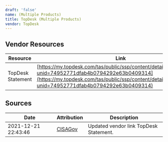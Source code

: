 ```yaml
---
draft: 'false'
name: (Multiple Products)
title: TopDesk (Multiple Products)
vendor: TopDesk
---
```


## Vendor Resources
| Resource | Link |
| --- | --- |
| TopDesk Statement | [https://my.topdesk.com/tas/public/ssp/content/detail/knowledgeitem?unid=74952771dfab4b0794292e63b0409314](https://my.topdesk.com/tas/public/ssp/content/detail/knowledgeitem?unid=74952771dfab4b0794292e63b0409314) |



## Sources
| Date | Attribution | Description |
| --- | --- | --- |
| 2021-12-21 22:43:46 | [CISAGov](https://raw.githubusercontent.com/cisagov/log4j-affected-db/develop/README.md) | Updated vendor link TopDesk Statement.  |
